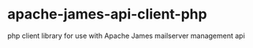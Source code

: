 # apache-james-api-client-php
php client library for use with Apache James mailserver management api
